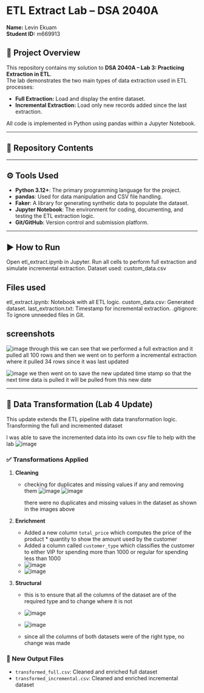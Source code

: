 # ETL Extract Lab – DSA 2040A

**Name:** Levin Ekuam  
**Student ID:** m669913  

## 📌 Project Overview

This repository contains my solution to **DSA 2040A – Lab 3: Practicing Extraction in ETL**.  
The lab demonstrates the two main types of data extraction used in ETL processes:

- **Full Extraction:** Load and display the entire dataset.
- **Incremental Extraction:** Load only new records added since the last extraction.

All code is implemented in Python using pandas within a Jupyter Notebook.

---

## 📁 Repository Contents


---

## ⚙️ Tools Used

- **Python 3.12+**: The primary programming language for the project.
- **pandas**: Used for data manipulation and CSV file handling.
- **Faker**: A library for generating synthetic data to populate the dataset.
- **Jupyter Notebook**: The environment for coding, documenting, and testing the ETL extraction logic.
- **Git/GitHub**: Version control and submission platform.

---

## ▶️ How to Run

Open etl_extract.ipynb in Jupyter.
Run all cells to perform full extraction and simulate incremental extraction.
Dataset used: custom_data.csv

## Files used 
etl_extract.ipynb: Notebook with all ETL logic.
custom_data.csv: Generated dataset.
last_extraction.txt: Timestamp for incremental extraction.
.gitignore: To ignore unneeded files in Git.

## screenshots

![image](https://github.com/user-attachments/assets/f343c350-be8f-411a-b94d-59697c6e3885)
through this we can see that we performed a full extraction and it pulled all 100 rows and then we went on to perform a incremental extraction where it pulled 34 rows since it was last updated

![image](https://github.com/user-attachments/assets/e107c265-6867-4d9c-b54c-fb428746d90d)
we then went on to save the new updated time stamp so that the next time data is pulled it will be pulled from this new date

---

## 🔄 Data Transformation (Lab 4 Update)

This update extends the ETL pipeline with data transformation logic. Transforming the full and incremented dataset

l was able to save the incremented data into its own csv file to help with the lab
![image](https://github.com/user-attachments/assets/33d59127-b92c-4be7-91c8-29a97571ecd0)


### ✅ Transformations Applied

1. **Cleaning**
   - checking for duplicates and missing values if any and removing them
     ![image](https://github.com/user-attachments/assets/264b793b-f525-468a-bc88-602941cc17d5)
     ![image](https://github.com/user-attachments/assets/6adaa1f8-586c-446b-a746-fef2a9df0d1c)

     there were no duplicates and missing values in the dataset as shown in the images above 



2. **Enrichment**
   - Added a new column `total_price` which computes the price of the product * quantity to show the amount used by the customer
   - Added a column called `customer_type` which classifies the customer to either VIP for spending more than 1000 or regular for spending less than 1000
   - ![image](https://github.com/user-attachments/assets/3943df68-98cc-498e-bf77-abf123cf8f3e)
   - ![image](https://github.com/user-attachments/assets/d17acd81-32f2-4a49-9bda-00fc5dd66515)



3. **Structural**
   - this is to ensure that all the columns of the dataset are of the required type and to change where it is not
   - ![image](https://github.com/user-attachments/assets/17a936df-3402-48f8-bcff-2c51f14ddc53)

   - ![image](https://github.com/user-attachments/assets/bb3bee4d-c23c-46bb-8ef2-dcce678e3c96)
   -  since all the columns of both datasets were of the right type, no change was made


### 📁 New Output Files

- `transformed_full.csv`: Cleaned and enriched full dataset
- `transformed_incremental.csv`: Cleaned and enriched incremental dataset



